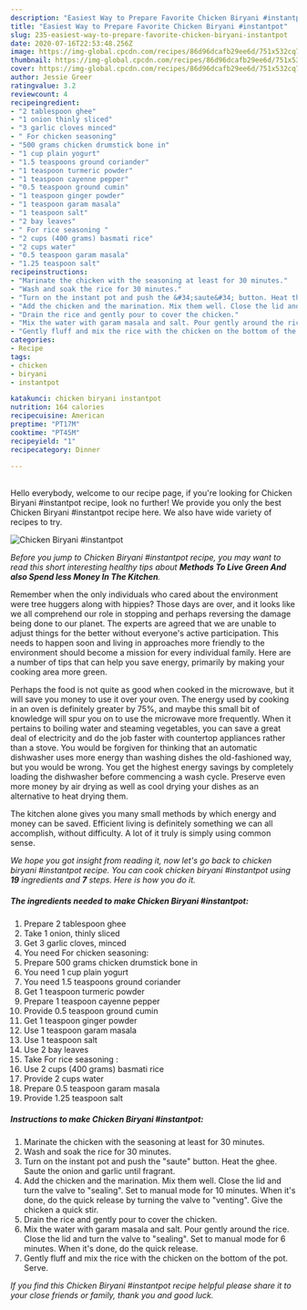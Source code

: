 ```yaml
---
description: "Easiest Way to Prepare Favorite Chicken Biryani #instantpot"
title: "Easiest Way to Prepare Favorite Chicken Biryani #instantpot"
slug: 235-easiest-way-to-prepare-favorite-chicken-biryani-instantpot
date: 2020-07-16T22:53:48.256Z
image: https://img-global.cpcdn.com/recipes/86d96dcafb29ee6d/751x532cq70/chicken-biryani-instantpot-recipe-main-photo.jpg
thumbnail: https://img-global.cpcdn.com/recipes/86d96dcafb29ee6d/751x532cq70/chicken-biryani-instantpot-recipe-main-photo.jpg
cover: https://img-global.cpcdn.com/recipes/86d96dcafb29ee6d/751x532cq70/chicken-biryani-instantpot-recipe-main-photo.jpg
author: Jessie Greer
ratingvalue: 3.2
reviewcount: 4
recipeingredient:
- "2 tablespoon ghee"
- "1 onion thinly sliced"
- "3 garlic cloves minced"
- " For chicken seasoning"
- "500 grams chicken drumstick bone in"
- "1 cup plain yogurt"
- "1.5 teaspoons ground coriander"
- "1 teaspoon turmeric powder"
- "1 teaspoon cayenne pepper"
- "0.5 teaspoon ground cumin"
- "1 teaspoon ginger powder"
- "1 teaspoon garam masala"
- "1 teaspoon salt"
- "2 bay leaves"
- " For rice seasoning "
- "2 cups (400 grams) basmati rice"
- "2 cups water"
- "0.5 teaspoon garam masala"
- "1.25 teaspoon salt"
recipeinstructions:
- "Marinate the chicken with the seasoning at least for 30 minutes."
- "Wash and soak the rice for 30 minutes."
- "Turn on the instant pot and push the &#34;saute&#34; button. Heat the ghee. Saute the onion and garlic until fragrant."
- "Add the chicken and the marination. Mix them well. Close the lid and turn the valve to &#34;sealing&#34;. Set to manual mode for 10 minutes. When it&#39;s done, do the quick release by turning the valve to &#34;venting&#34;. Give the chicken a quick stir."
- "Drain the rice and gently pour to cover the chicken."
- "Mix the water with garam masala and salt. Pour gently around the rice. Close the lid and turn the valve to &#34;sealing&#34;. Set to manual mode for 6 minutes. When it&#39;s done, do the quick release."
- "Gently fluff and mix the rice with the chicken on the bottom of the pot. Serve."
categories:
- Recipe
tags:
- chicken
- biryani
- instantpot

katakunci: chicken biryani instantpot 
nutrition: 164 calories
recipecuisine: American
preptime: "PT17M"
cooktime: "PT45M"
recipeyield: "1"
recipecategory: Dinner

---
```

<br>
Hello everybody, welcome to our recipe page, if you're looking for Chicken Biryani #instantpot recipe, look no further! We provide you only the best Chicken Biryani #instantpot recipe here. We also have wide variety of recipes to try.
<br>


![Chicken Biryani #instantpot](https://img-global.cpcdn.com/recipes/86d96dcafb29ee6d/751x532cq70/chicken-biryani-instantpot-recipe-main-photo.jpg)

<i>Before you jump to Chicken Biryani #instantpot recipe, you may want to read this short interesting healthy tips about 
<strong>Methods To Live Green And also Spend less Money In The Kitchen</strong>.</i>
</br>

Remember when the only individuals who cared about the environment were tree huggers along with hippies? Those days are over, and it looks like we all comprehend our role in stopping and perhaps reversing the damage being done to our planet. The experts are agreed that we are unable to adjust things for the better without everyone's active participation. This needs to happen soon and living in approaches more friendly to the environment should become a mission for every individual family. Here are a number of tips that can help you save energy, primarily by making your cooking area more green.

Perhaps the food is not quite as good when cooked in the microwave, but it will save you money to use it over your oven. The energy used by cooking in an oven is definitely greater by 75%, and maybe this small bit of knowledge will spur you on to use the microwave more frequently. When it pertains to boiling water and steaming vegetables, you can save a great deal of electricity and do the job faster with countertop appliances rather than a stove. You would be forgiven for thinking that an automatic dishwasher uses more energy than washing dishes the old-fashioned way, but you would be wrong. You get the highest energy savings by completely loading the dishwasher before commencing a wash cycle. Preserve even more money by air drying as well as cool drying your dishes as an alternative to heat drying them.

The kitchen alone gives you many small methods by which energy and money can be saved. Efficient living is definitely something we can all accomplish, without difficulty. A lot of it truly is simply using common sense.


<i>We hope you got insight from reading it, now let's go back to chicken biryani #instantpot recipe. You can cook chicken biryani #instantpot using <strong>19</strong> ingredients and <strong>7</strong> steps. Here is how you do it.
</i>

##### The ingredients needed to make Chicken Biryani #instantpot:

1. Prepare 2 tablespoon ghee
1. Take 1 onion, thinly sliced
1. Get 3 garlic cloves, minced
1. You need  For chicken seasoning:
1. Prepare 500 grams chicken drumstick bone in
1. You need 1 cup plain yogurt
1. You need 1.5 teaspoons ground coriander
1. Get 1 teaspoon turmeric powder
1. Prepare 1 teaspoon cayenne pepper
1. Provide 0.5 teaspoon ground cumin
1. Get 1 teaspoon ginger powder
1. Use 1 teaspoon garam masala
1. Use 1 teaspoon salt
1. Use 2 bay leaves
1. Take  For rice seasoning :
1. Use 2 cups (400 grams) basmati rice
1. Provide 2 cups water
1. Prepare 0.5 teaspoon garam masala
1. Provide 1.25 teaspoon salt


##### Instructions to make Chicken Biryani #instantpot:

1. Marinate the chicken with the seasoning at least for 30 minutes.
1. Wash and soak the rice for 30 minutes.
1. Turn on the instant pot and push the &#34;saute&#34; button. Heat the ghee. Saute the onion and garlic until fragrant.
1. Add the chicken and the marination. Mix them well. Close the lid and turn the valve to &#34;sealing&#34;. Set to manual mode for 10 minutes. When it&#39;s done, do the quick release by turning the valve to &#34;venting&#34;. Give the chicken a quick stir.
1. Drain the rice and gently pour to cover the chicken.
1. Mix the water with garam masala and salt. Pour gently around the rice. Close the lid and turn the valve to &#34;sealing&#34;. Set to manual mode for 6 minutes. When it&#39;s done, do the quick release.
1. Gently fluff and mix the rice with the chicken on the bottom of the pot. Serve.


<i>If you find this Chicken Biryani #instantpot recipe helpful please share it to your close friends or family, thank you and good luck.</i>
